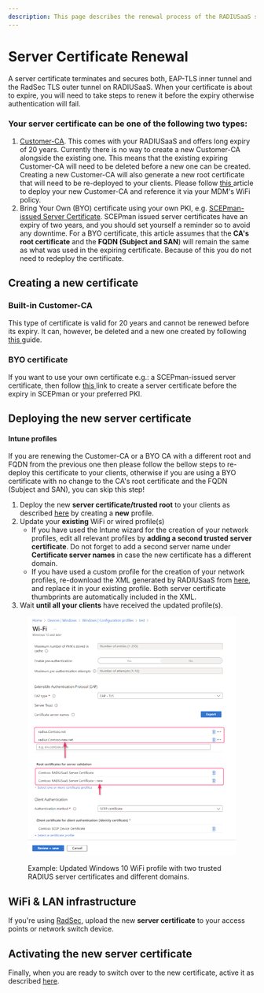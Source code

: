 ```yaml
---
description: This page describes the renewal process of the RADIUSaaS server certificate.
---
```


# Server Certificate Renewal

A server certificate terminates and secures both, EAP-TLS inner tunnel and the RadSec TLS outer tunnel on RADIUSaaS. When your certificate is about to expire, you will need to take steps to renew it before the expiry otherwise authentication will fail.&#x20;

### **Your server certificate can be one of the following two types:**

1. [Customer-CA](https://docs.radiusaas.com/admin-portal/settings/settings-server#customer-ca). This comes with your RADIUSaaS and offers long expiry of 20 years. Currently there is no way to create a new Customer-CA alongside the existing one. This means that the existing expiring Customer-CA will need to be deleted before a new one can be created. Creating a new Customer-CA will also generate a new root certificate that will need to be re-deployed to your clients. Please follow [this ](renew-certificate.md#deploying-the-new-server-certificate)article to deploy your new Customer-CA and reference it via your MDM's WiFi policy.&#x20;
2. Bring Your Own (BYO) certificate using your own PKI, e.g. [SCEPman-issued Server Certificate](https://docs.radiusaas.com/admin-portal/settings/settings-server#scepman-issued-server-certificate). SCEPman issued server certificates have an expiry of two years, and you should set yourself a reminder so to avoid any downtime. For a BYO certificate, this article assumes that the **CA's root certificate** and the **FQDN (Subject and SAN**) will remain the same as what was used in the expiring certificate. Because of this you do not need to redeploy the certificate.&#x20;

## Creating a new certificate

### Built-in Customer-CA

This type of certificate is valid for 20 years and cannot be renewed before its expiry. It can, however, be deleted and a new one created by following [this ](https://docs.radiusaas.com/admin-portal/settings/settings-server#customer-ca)guide.

### BYO certificate

If you want to use your own certificate e.g.: a SCEPman-issued server certificate, then follow [this ](https://docs.radiusaas.com/admin-portal/settings/settings-server#bring-your-own-certificate)link to create a server certificate before the expiry in SCEPman or your preferred PKI. &#x20;

## Deploying the new server certificate

#### Intune profiles <a href="#intune-profiles" id="intune-profiles"></a>

If you are renewing the Customer-CA or a BYO CA with a different root and FQDN from the previous one then please follow the bellow steps to re-deploy this certificate to your clients, otherwise if you are using a BYO certificate with no change to the CA's root certificate and the FQDN (Subject and SAN), you can skip this step!

1. Deploy the new **server certificate/trusted root** to your clients as described [here](https://docs.radiusaas.com/profile-deployment/jamf-pro/server-trust) by creating a **new** profile.
2. Update your **existing** WiFi or wired profile(s)
   * If you have used the Intune wizard for the creation of your network profiles, edit all relevant profiles by **adding a second trusted server certificate**. Do not forget to add a second server name under **Certificate server names** in case the new certificate has a different domain.
   * If you have used a custom profile for the creation of your network profiles, re-download the XML generated by RADIUSaaS from [here](https://docs.radiusaas.com/admin-portal/settings/trusted-roots#xml), and replace it in your existing profile. Both server certificate thumbprints are automatically included in the XML.
3. Wait **until all your clients** have received the updated profile(s).

<figure><img src="../.gitbook/assets/image (14).png" alt=""><figcaption><p>Example: Updated Windows 10 WiFi profile with two trusted RADIUS server certificates and different domains.</p></figcaption></figure>

## WiFi & LAN infrastructure <a href="#wifi-and-lan-infrastructure" id="wifi-and-lan-infrastructure"></a>

If you're using [RadSec](https://docs.radiusaas.com/details#what-is-radsec), upload the new **server certificate** to your access points or network switch device.

## Activating the new server certificate

Finally, when you are ready to switch over to the new certificate, active it as described [here](../admin-portal/settings/settings-server.md#certificate-activation).

